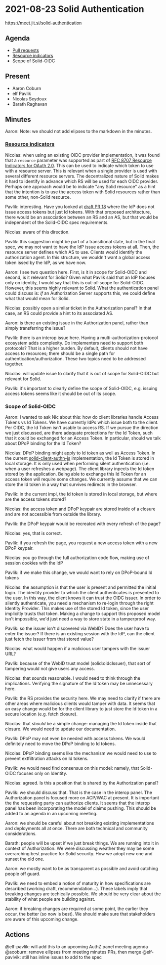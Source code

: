# 2021-08-23 Solid Authentication

https://meet.jit.si/solid-authentication

## Agenda

* [Pull requests](https://github.com/solid/authentication-panel/pulls)
* [Resource indicators](https://github.com/solid/authentication-panel/issues/186)
* Scope of Solid-OIDC

## Present

* Aaron Coburn
* elf Pavlik
* Nicolas Seydoux
* Barath Raghavan

## Minutes

Aaron: Note: we should not add elipses to the markdown in the minutes.

### [Resource indicators](https://github.com/solid/authentication-panel/issues/186)

Nicolas: when using an existing OIDC provider implementation, it was found that a `resource` parameter was supported
as part of [RFC 8707 Resource Indicators for OAuth 2.0](https://datatracker.ietf.org/doc/html/rfc8707). This can be used
to indicate which token to use with a resource server. This is relevant when a single provider is used with several
different resource servers. The decentralized nature of Solid makes it hard to identify in advance which RS will be
used for each OIDC provider. Perhaps one approach would be to indicate "any Solid resource" as a hint that the intention
is to use the access token with Solid resources rather than some other, non-Solid resource.

Pavlik: interesting. Have you looked at [draft PR 18](https://github.com/solid/solid-oidc/pull/18) where the IdP does
not issue access tokens but just Id tokens. With that proposed architecture, there would be an association between
an RS and an AS, but that would be independent of the Solid-OIDC spec requirements.

Nicolas: aware of this direction.

Pavlik: this suggestion might be part of a transitional state, but in the final spec, we may not want to have the
IdP issue access tokens at all. Then, the resource server defines which AS to use. Clients would identify the
authorization agent. In this structure, we wouldn't want a global access token issed by the IdP, as we have now.

Aaron: I see two question here. First, is it in scope for Solid-OIDC and second, is it relevant for Solid?
Given what Pavlik said that an IdP focuses only on identity, I would say that this is out-of-scope for Solid-OIDC.
However, this seems highly relevant to Solid. What the authentication panel could discuss is: _if_ an
Authorization Server supports this, we could define what that would mean for Solid.

Nicolas: possibly open a similar ticket in the Authorization panel? In that case, an RS could provide
a hint to its associated AS.

Aaron: is there an existing issue in the Authorization panel, rather than simply transferring the issue?

Pavlik: there is an interop issue here. Having a multi-authorization-protocol ecosystem adds complexity.
Do implementers need to support both protocols? That is a higher burden. By default, clients should not
have access to resources; there should be a single path for authentication/authorization.
These two topics need to be addressed together.

Nicolas: will update issue to clarify that it is out of scope for Solid-OIDC but relevant for Solid.

Pavlik: it's important to clearly define the scope of Solid-OIDC, e.g. issuing access tokens seems
like it should be out of its scope.

### Scope of Solid-OIDC

Aaron: I wanted to ask Nic about this: how do client libraries handle Access Tokens vs Id Tokens.
We have currently IdPs which issue both to the client. Per OIDC, the Id Token isn't usable to access RS.
If we pursue the direction we just discussed, are there adequate protections for the Id Token, such that
it could be exchanged for an Access Token. In particular, should we talk about DPoP binding for the Id Token?

Nicolas: DPoP binding might apply to Id token as well as Access Token. In the current
[solid-client-authn-js](https://github.com/inrupt/solid-client-authn-js) implementation, the Id Token is stored
in local storage. It is only used when performing silent authentication (i.e. when a user refreshes a webpage).
The client library inpects the Id token stored by the application. Being able to exchange this Id Token for an
access token will require some changes. We currently assume that we can store the Id token in a way that
survives redirects in the browser.

Pavlik: in the current impl, the Id token is stored in local storage, but where are the access tokens stored?

Nicolas: the access token and DPoP keypair are stored inside of a closure and are not accessible
from outside the library.

Pavlik: the DPoP keypair would be recreated with every refresh of the page?

Nicolas: yes, that is correct.

Pavlik: if you refresh the page, you request a new access token with a new DPoP keypair.

Nicolas: you go through the full authorization code flow, making use of session cookies with the IdP

Pavlik: if we make this change, we would want to rely on DPoP-bound Id tokens

Nicolas: the assumption is that the user is present and permitted the initial login. The identity provider to which the
client authenticates is presented to the user. In this way, the client knows it can trust the OIDC issuer.
In order to silently authenticate, you need a mechanism to re-login through the right Identity Provider.
This makes use of the stored Id token, since the user implicitly trusts that token.
Making a change to support this proposed model isn't impossible, we'd just need a way to store state in a tamperproof way.

Pavlik: so the issuer isn't discovered via WebID? Does the user have to enter the issuer?
If there is an existing session with the IdP, can the client just fetch the issuer from that stored value?

Nicolas: what would happen if a malicious user tampers with the issuer URL?

Pavlik: because of the WebID trust model (solid:oidcIssuer), that sort of tampering would not give users any access.

Nicolas: that sounds reasonable. I would need to think through the implications. Verifying the signature of the
Id token may be unnecessary here.

Pavlik: the RS provides the security here. We may need to clarify if there are other areas where malicious
clients would tamper with data. It seems that an easy change would be for the client library to just store
the Id token in a secure location (e.g. fetch closure).

Nicolas: that _should_ be a simple change: managing the Id token inside that closure. We would need to update our documentation.

Pavlik: DPoP may not even be needed with access tokens. We would definitely need to move the DPoP binding to Id tokens.

Nicolas: DPoP binding seems like the mechanism we would need to use to prevent extfiltration attacks on Id tokens.

Pavlik: we would need find consensus on this model: namely, that Solid-OIDC focuses only on Identity.

Nicolas: agreed. Is this a position that is shared by the Authorization panel?

Pavlik: we should discuss that. That is the case in the interop panel. The Authorization panel is focused more on
ACP/WAC at present. It is important the the requesting party can authorize clients. It seems that the interop panel
has been incorporating the model of claims pushing. This should be added to an agenda in an upcoming meeting.

Aaron: we should be careful about not breaking existing implementations and deployments all at once.
There are both technical and community considerations.

Barath: people will be upset if we just break things. We are running into it in context of Authorization.
We were discussing weather they may be some overarching best practice for Solid security.
How we adopt new one and sunset the old one.

Aaron: we mostly want to be as transparent as possible and avoid catching people off guard.

Pavlik: we need to embed a notion of maturity in how specifications are described (working draft, recommendation...).
These labels imply that breaking changes are techically possible. We should be very clear about the stability of
what people are building against.

Aaron: if breaking changes are required at some point, the earlier they occur, the better (so now is best).
We should make sure that stakeholders are aware of this upcoming change.

## Actions

@elf-pavlik: will add this to an upcoming AuthZ panel meeting agenda
@acoburn: remove ellipses from meeting minutes PRs, then merge
@elf-pavlvik: still has inline issues to add to the spec

